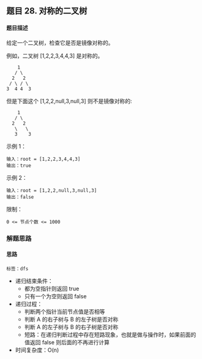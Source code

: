 ## 题目 28. 对称的二叉树
#### 题目描述
给定一个二叉树，检查它是否是镜像对称的。

例如，二叉树 [1,2,2,3,4,4,3] 是对称的。

```
    1
   / \
  2   2
 / \ / \
3  4 4  3
```
但是下面这个 [1,2,2,null,3,null,3] 则不是镜像对称的:

```
    1
   / \
  2   2
   \   \
   3    3
   ```
示例 1：

```
输入：root = [1,2,2,3,4,4,3]
输出：true
```
示例 2：

```
输入：root = [1,2,2,null,3,null,3]
输出：false
```
限制：

`0 <= 节点个数 <= 1000`


### 解题思路
#### 思路
`标签：dfs`
- 递归结束条件：
  - 都为空指针则返回 true
  - 只有一个为空则返回 false
- 递归过程：
  - 判断两个指针当前节点值是否相等
  - 判断 A 的右子树与 B 的左子树是否对称
  - 判断 A 的左子树与 B 的右子树是否对称
  - 短路：在递归判断过程中存在短路现象，也就是做与操作时，如果前面的值返回 false 则后面的不再进行计算
- 时间复杂度：O(n)
